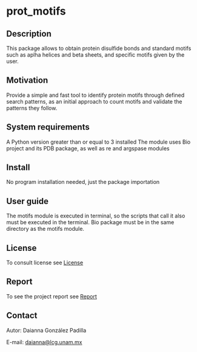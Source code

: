 # prot_motifs


## Description
This package allows to obtain protein disulfide bonds and standard motifs such as 
aplha helices and beta sheets, and specific motifs given by the user.

## Motivation
Provide a simple and fast tool to identify protein motifs through defined search patterns,
as an initial approach to count motifs and validate the patterns they follow.

## System requirements

A Python version greater than or equal to 3 installed 
The module uses Bio project and its PDB package, as well as re and argspase modules

## Install
 No program installation needed, just the package importation

## User guide
The motifs module is executed in terminal, so the scripts that call it also must be executed 
in the terminal. 
Bio package must be in the same directory as the motifs module.

## License
To consult license see [License](License) 

## Report
To see the project report see [Report](Report.md) 

## Contact
Autor: Daianna González Padilla 

E-mail: daianna@lcg.unam.mx

